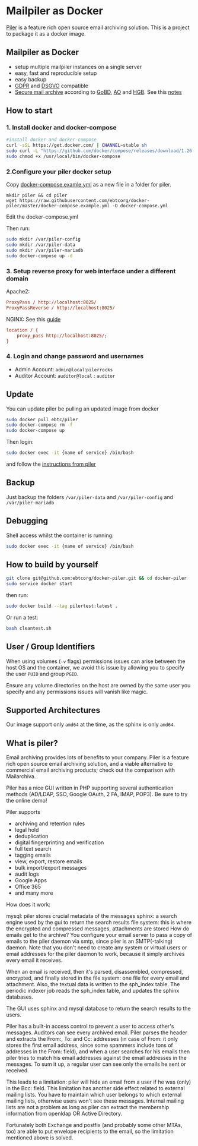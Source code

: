 # Mailpiler as Docker

[Piler](http://www.mailpiler.org/wiki/current:index) is a feature rich open source email archiving solution. This is a project to package it as a docker image.

## Mailpiler as Docker

* setup multiple mailpiler instances on a single server
* easy, fast and reproducible setup
* easy backup
* [GDPR](https://gdpr.eu/) and [DSGVO](https://dsgvo-gesetz.de/) compatible
* [Secure mail archive](https://de.wikipedia.org/wiki/E-Mail-Archivierung) according to [GoBD](https://de.wikipedia.org/wiki/Grunds%C3%A4tze_zur_ordnungsm%C3%A4%C3%9Figen_F%C3%BChrung_und_Aufbewahrung_von_B%C3%BCchern,_Aufzeichnungen_und_Unterlagen_in_elektronischer_Form_sowie_zum_Datenzugriff), [AO](https://de.wikipedia.org/wiki/Abgabenordnung) and [HGB](https://de.wikipedia.org/wiki/Handelsgesetzbuch). See this [notes](https://drive.google.com/file/d/1dfIFcDdfiA5HADR6FmxpPNeU8K-vjTaQ/view)


## How to start

### 1. Install docker and docker-compose
```bash
#install docker and docker-compose
curl -sSL https://get.docker.com/ | CHANNEL=stable sh
sudo curl -L "https://github.com/docker/compose/releases/download/1.26.2/docker-compose-$(uname -s)-$(uname -m)" -o /usr/local/bin/docker-compose
sudo chmod +x /usr/local/bin/docker-compose
```

### 2.Configure your piler docker setup

Copy [docker-compose.examle.yml](https://github.com/ebtcorg/docker-piler/blob/master/docker-compose.example.yml) as a new file in a folder for piler.

```
mkdir piler && cd piler
wget https://raw.githubusercontent.com/ebtcorg/docker-piler/master/docker-compose.example.yml -O docker-compose.yml
``` 

Edit the docker-compose.yml

Then run:

```bash
sudo mkdir /var/piler-config
sudo mkdir /var/piler-data
sudo mkdir /var/piler-mariadb
sudo docker-compose up -d
```

### 3. Setup reverse proxy for web interface under a different domain

Apache2:

```ini
ProxyPass / http://localhost:8025/
ProxyPassReverse / http://localhost:8025/
```

NGINX:  See this [guide](https://docs.nginx.com/nginx/admin-guide/web-server/reverse-proxy/)

```ini
location / {
    proxy_pass http://localhost:8025/;
}
```

### 4. Login and change password and usernames

 + Admin Account: `admin@local`:`pilerrocks`
 + Auditor Account: `auditor@local` : `auditor`

## Update

You can update piler be pulling an updated image from docker

```bash
sudo docker pull ebtc/piler
sudo docker-compose rm -f
sudo docker-compose up
```

Then login:

```bash
sudo docker exec -it {name of service} /bin/bash
```

and follow the [instructions from piler](http://www.mailpiler.org/wiki/current:upgrade)

## Backup

Just backup the folders `/var/piler-data` and `/var/piler-config` and `/var/piler-mariadb`

## Debugging

Shell access whilst the container is running:

```bash
sudo docker exec -it {name of service} /bin/bash
```

## How to build by yourself

```bash
git clone git@github.com:ebtcorg/docker-piler.git && cd docker-piler
sudo service docker start
```

then run:

```bash
sudo docker build --tag pilertest:latest .
```

Or run a test:

```bash
bash cleantest.sh
```

## User / Group Identifiers

When using volumes (`-v` flags) permissions issues can arise between the host OS and the container, we avoid this issue by allowing you to specify the user `PUID` and group `PGID`.

Ensure any volume directories on the host are owned by the same user you specify and any permissions issues will vanish like magic.

## Supported Architectures

Our image support only `amd64` at the time, as the sphinx is only `amd64`.

## What is piler?

Email archiving provides lots of benefits to your company. Piler is a feature rich open source email archiving solution, and a viable alternative to commercial email archiving products; check out the comparison with Mailarchiva.

Piler has a nice GUI written in PHP supporting several authentication methods (AD/LDAP, SSO, Google OAuth, 2 FA, IMAP, POP3). Be sure to try the online demo!

Piler supports

* archiving and retention rules
* legal hold
* deduplication
* digital fingerprinting and verification
* full text search
* tagging emails
* view, export, restore emails
* bulk import/export messages
* audit logs
* Google Apps
* Office 365
* and many more

How does it work:

mysql: piler stores crucial metadata of the messages
sphinx: a search engine used by the gui to return the search results
file system: this is where the encrypted and compressed messages, attachments are stored
How do emails get to the archive? You configure your email server to pass a copy of emails to the piler daemon via smtp, since piler is an SMTP(-talking) daemon. Note that you don't need to create any system or virtual users or email addresses for the piler daemon to work, because it simply archives every email it receives.

When an email is received, then it's parsed, disassembled, compressed, encrypted, and finally stored in the file system: one file for every email and attachment. Also, the textual data is written to the sph_index table. The periodic indexer job reads the sph_index table, and updates the sphinx databases.

The GUI uses sphinx and mysql database to return the search results to the users.

Piler has a built-in access control to prevent a user to access other's messages. Auditors can see every archived email. Piler parses the header and extracts the From:, To: and Cc: addresses (in case of From: it only stores the first email address, since some spammers include tons of addresses in the From: field), and when a user searches for his emails then piler tries to match his email addresses against the email addresses in the messages. To sum it up, a regular user can see only the emails he sent or received.

This leads to a limitation: piler will hide an email from a user if he was (only) in the Bcc: field. This limitation has another side effect related to external mailing lists. You have to maintain which user belongs to which external mailing lists, otherwise users won't see these messages. Internal mailing lists are not a problem as long as piler can extract the membership information from openldap OR Active Directory.

Fortunately both Exchange and postfix (and probably some other MTAs, too) are able to put envelope recipients to the email, so the limitation mentioned above is solved.

